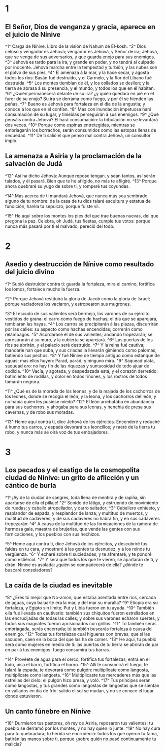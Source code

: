 # 1 
## El Señor, Dios de venganza y gracia, aparece en el juicio de Nínive
^1^ Carga de Nínive. Libro de la visión de Nahum de El-kosh. 
^2^ Dios celoso y vengador es Jehová; vengador es Jehová, y Señor de ira; Jehová, que se venga de sus adversarios, y que guarda enojo para sus enemigos. 
^3^ Jehová es tardo para la ira, y grande en poder, y no tendrá al culpado por inocente. Jehová marcha entre la tempestad y turbión, y las nubes son el polvo de sus pies. 
^4^ El amenaza á la mar, y la hace secar, y agosta todos los ríos: Basán fué destruído, y el Carmelo, y la flor del Líbano fué destruída. 
^5^ Los montes tiemblan de él, y los collados se deslíen; y la tierra se abrasa á su presencia, y el mundo, y todos los que en él habitan. 
^6^ ¿Quién permanecerá delante de su ira? ¿y quién quedará en pié en el furor de su enojo? Su ira se derrama como fuego, y por él se hienden las peñas. 
^7^ Bueno es Jehová para fortaleza en el día de la angustia; y conoce á los que en él confían. 
^8^ Mas con inundación impetuosa hará consumación de su lugar, y tinieblas perseguirán á sus enemigos. 
^9^ ¿Qué pensáis contra Jehová? El hará consumación: la tribulación no se levantará dos veces. 
^10^ Porque como espinas entretegidas, mientras se embriagarán los borrachos, serán consumidos como las estopas llenas de sequedad. 
^11^ De ti salió el que pensó mal contra Jehová, un consultor impío.

## La amenaza a Asiria y la proclamación de la salvación de Judá
 
^12^ Así ha dicho Jehová: Aunque reposo tengan, y sean tantos, así serán talados, y él pasará. Bien que te he afligido, no más te afligiré. 
^13^ Porque ahora quebraré su yugo de sobre ti, y romperé tus coyundas.

 
^14^ Mas acerca de ti mandará Jehová, que nunca más sea sembrado alguno de tu nombre: de la casa de tu dios talaré escultura y estatua de fundición, haréla tu sepulcro; porque fuiste vil.

 
^15^ He aquí sobre los montes los pies del que trae buenas nuevas, del que pregona la paz. Celebra, oh Judá, tus fiestas, cumple tus votos: porque nunca más pasará por ti el malvado; pereció del todo. 

# 2 
## Asedio y destrucción de Nínive como resultado del juicio divino
^1^ Subió destruidor contra ti: guarda la fortaleza, mira el camino, fortifica los lomos, fortalece mucho la fuerza.

 
^2^ Porque Jehová restituirá la gloria de Jacob como la gloria de Israel; porque vaciadores los vaciaron, y estropearon sus mugrones.

 
^3^ El escudo de sus valientes será bermejo, los varones de su ejército vestidos de grana: el carro como fuego de hachas; el día que se aparejará, temblarán las hayas. 
^4^ Los carros se precipitarán á las plazas, discurrirán por las calles: su aspecto como hachas encendidas; correrán como relámpagos. 
^5^ Acordaráse él de sus valientes; andando tropezarán; se apresurarán á su muro, y la cubierta se aparejará. 
^6^ Las puertas de los ríos se abrirán, y el palacio será destruído. 
^7^ Y la reina fué cautiva; mandarle han que suba, y sus criadas la llevarán gimiendo como palomas, batiendo sus pechos. 
^8^ Y fué Nínive de tiempo antiguo como estanque de aguas; mas ellos huyen: Parad, parad; y ninguno mira. 
^9^ Saquead plata, saquead oro: no hay fin de las riquezas y suntuosidad de todo ajuar de codicia. 
^10^ Vacía, y agotada, y despedazada está, y el corazón derretido: batimiento de rodillas, y dolor en todos riñones, y los rostros de todos tomarán negrura.

 
^11^ ¿Qué es de la morada de los leones, y de la majada de los cachorros de los leones, donde se recogía el león, y la leona, y los cachorros del león, y no había quien les pusiese miedo? 
^12^ El león arrebataba en abundancia para sus cachorros, y ahogaba para sus leonas, y henchía de presa sus cavernas, y de robo sus moradas.

 
^13^ Heme aquí contra ti, dice Jehová de los ejércitos. Encenderé y reduciré á humo tus carros, y espada devorará tus leoncillos; y raeré de la tierra tu robo, y nunca más se oirá voz de tus embajadores. 

# 3 
## Los pecados y el castigo de la cosmopolita ciudad de Nínive: un grito de aflicción y un cántico de burla
^1^ ¡Ay de la ciudad de sangres, toda llena de mentira y de rapiña, sin apartarse de ella el pillaje! 
^2^ Sonido de látigo, y estruendo de movimiento de ruedas; y caballo atropellador, y carro saltador; 
^3^ Caballero enhiesto, y resplandor de espada, y resplandor de lanza; y multitud de muertos, y multitud de cadáveres; y de sus cadáveres no habrá fin, y en sus cadáveres tropezarán: 
^4^ A causa de la multitud de las fornicaciones de la ramera de hermosa gala, maestra de brujerías, que vende las gentes con sus fornicaciones, y los pueblos con sus hechizos.

 
^5^ Heme aquí contra ti, dice Jehová de los ejércitos, y descubriré tus faldas en tu cara, y mostraré á las gentes tu desnudez, y á los reinos tu vergüenza. 
^6^ Y echaré sobre ti suciedades, y te afrentaré, y te pondré como estiércol. 
^7^ Y será que todos los que te vieren, se apartarán de ti, y dirán: Nínive es asolada: ¿quién se compadecerá de ella? ¿dónde te buscaré consoladores?

## La caída de la ciudad es inevitable
 
^8^ ¿Eres tú mejor que No-amón, que estaba asentada entre ríos, cercada de aguas, cuyo baluarte era la mar, y del mar su muralla? 
^9^ Etiopía era su fortaleza, y Egipto sin límite; Put y Libia fueron en tu ayuda. 
^10^ También ella fué llevada en cautiverio: también sus chiquitos fueron estrellados en las encrucijadas de todas las calles; y sobre sus varones echaron suertes, y todos sus magnates fueron aprisionados con grillos. 
^11^ Tú también serás embriagada, serás encerrada; tú también buscarás fortaleza á causa del enemigo. 
^12^ Todas tus fortalezas cual higueras con brevas; que si las sacuden, caen en la boca del que las ha de comer. 
^13^ He aquí, tu pueblo será como mujeres en medio de ti: las puertas de tu tierra se abrirán de par en par á tus enemigos: fuego consumirá tus barras.

 
^14^ Provéete de agua para el cerco, fortifica tus fortalezas; entra en el lodo, pisa el barro, fortifica el horno. 
^15^ Allí te consumirá el fuego, te talará la espada, te devorará como pulgón: multiplícate como langosta, multiplícate como langosta. 
^16^ Multiplicaste tus mercaderes más que las estrellas del cielo: el pulgón hizo presa, y voló. 
^17^ Tus príncipes serán como langostas, y tus grandes como langostas de langostas que se sientan en vallados en día de frío: salido el sol se mudan, y no se conoce el lugar donde estuvieron.

## Un canto fúnebre en Nínive
 
^18^ Durmieron tus pastores, oh rey de Asiria, reposaron tus valientes: tu pueblo se derramó por los montes, y no hay quien lo junte. 
^19^ No hay cura para tu quebradura; tu herida se encrudeció: todos los que oyeron tu fama, batirán las manos sobre ti, porque ¿sobre quién no pasó continuamente tu malicia? 
